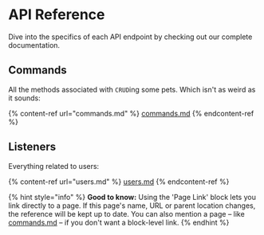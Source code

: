 # API Reference

Dive into the specifics of each API endpoint by checking out our complete documentation.

## Commands

All the methods associated with `CRUD`ing some pets. Which isn't as weird as it sounds:

{% content-ref url="commands.md" %}
[commands.md](commands.md)
{% endcontent-ref %}

## Listeners

Everything related to users:

{% content-ref url="users.md" %}
[users.md](users.md)
{% endcontent-ref %}

{% hint style="info" %}
**Good to know:** Using the 'Page Link' block lets you link directly to a page. If this page's name, URL or parent location changes, the reference will be kept up to date. You can also mention a page – like [commands.md](commands.md "mention") – if you don't want a block-level link.
{% endhint %}
